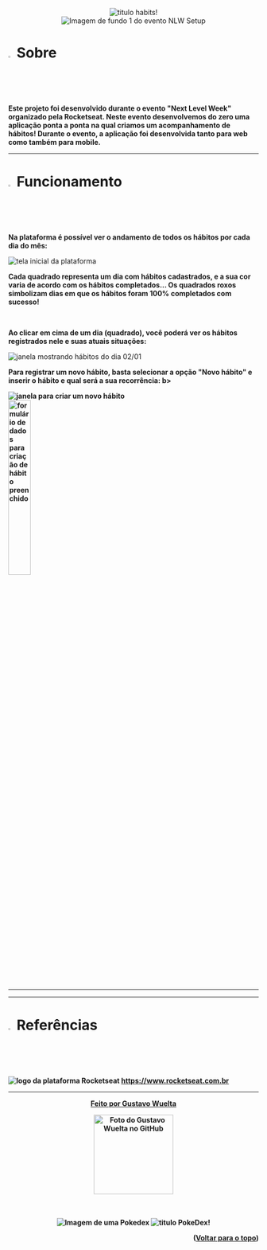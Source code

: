 </div>

<p align="center">
    <img src="https://cdn.discordapp.com/attachments/1062571674286960680/1066460929140723712/habits.png" alt="titulo habits!" />
    <br>
    <img src="https://cdn.discordapp.com/attachments/1062571674286960680/1066459188320010281/onestep.png" alt="Imagem de fundo 1 do evento NLW Setup"/>
<br>

<h1> <img width="2%" src="https://cdn.discordapp.com/attachments/1062571674286960680/1066461720475861002/quadrado.png" alt="logotipo pokebola"/> Sobre </h1>

<p> <b> Este projeto foi desenvolvido durante o evento "Next Level Week" organizado pela Rocketseat. Neste evento desenvolvemos do zero uma aplicação ponta a ponta na qual criamos um acompanhamento de hábitos! Durante o evento, a aplicação foi desenvolvida tanto para web como também para mobile. </b> </p>

<hr>

<h1> <img width="2%" src="https://cdn.discordapp.com/attachments/1062571674286960680/1066461720475861002/quadrado.png" alt="quadrado roxo"/> Funcionamento </h1>

<p> <b>Na plataforma é possível ver o andamento de todos os hábitos por cada dia do mês: </b> </p>
<img src="https://media.discordapp.net/attachments/1062571674286960680/1066466405165309972/image.png?width=834&height=463" alt="tela inicial da plataforma"/>
<p> <b>Cada quadrado representa um dia com hábitos cadastrados, e a sua cor varia de acordo com os hábitos completados... Os quadrados roxos simbolizam dias em que os hábitos foram 100% completados com sucesso! </b> </p>

<br>

<p> <b>Ao clicar em cima de um dia (quadrado), você poderá ver os hábitos registrados nele e suas atuais situações: </b> </p>
<img src="https://cdn.discordapp.com/attachments/1062571674286960680/1066466515278385243/image.png" alt="janela mostrando hábitos do dia 02/01" />

<br>
    
<p> <b>Para registrar um novo hábito, basta selecionar a opção "Novo hábito" e inserir o hábito e qual será a sua recorrência: b> </p>
<img src="https://media.discordapp.net/attachments/1062571674286960680/1066466746233520188/image.png" alt="janela para criar um novo hábito" />
<br>
<img width="30%" src="https://media.discordapp.net/attachments/1062571674286960680/1066466677803450498/image.png" alt="formulário de dados para criação de hábito preenchido" />

<hr>

<!---
    <h1> <img width="2%" src="https://cdn.discordapp.com/attachments/1062571674286960680/1066461720475861002/quadrado.png" alt="logotipo pokebola"/> Tecnologias </h1>

    <p> <b> As seguintes tecnologias foram usadas no desenvolvimento deste projeto:</b> </p>

    <div align="left"> 
    <img width="5%" src="https://cdn.jsdelivr.net/gh/devicons/devicon/icons/html5/html5-original-wordmark.svg" />
    <img width="5%" src="https://cdn.jsdelivr.net/gh/devicons/devicon/icons/css3/css3-original-wordmark.svg" /> 
    <img width="4%" src="https://cdn.jsdelivr.net/gh/devicons/devicon/icons/javascript/javascript-original.svg" />
-->

</div>

<hr>

<h1> <img width="2%" src="https://cdn.discordapp.com/attachments/1062571674286960680/1066461720475861002/quadrado.png" alt="logotipo pokebola"/> Referências </h1>

<img src="https://cdn.discordapp.com/attachments/1062571674286960680/1066471537886113972/rocketseat.png" alt="logo da plataforma Rocketseat"/>
<a href=""</a>
https://www.rocketseat.com.br

<hr>

<div align="center"> 
<p> <b> Feito por <a href="https://github.com/GuWuelta" target="_blank">Gustavo Wuelta</a></b> </p>
<img src="https://avatars.githubusercontent.com/u/101107981?v=4" width="160px;" alt="Foto do Gustavo Wuelta no GitHub"/><br>
</div>

<br>
<br>

<p align="center">
    <img src="https://static.wikia.nocookie.net/pokepediabr/images/3/38/Pok%C3%A9dex_Kanto.png/revision/latest?cb=20131224014121&path-prefix=pt-br" alt="Imagem de uma Pokedex"/>
    <img src="https://cdn.discordapp.com/attachments/1062571674286960680/1062591616797392946/pokedexgithub.png" alt="titulo PokeDex!" />
    
<p align="right">(<a href="#top">Voltar para o topo</a>)</p>
   
